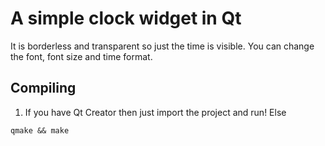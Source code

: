 # A simple clock widget in Qt

It is borderless and transparent so just the time is visible. You can change the font, font size and time format.

## Compiling
1. If you have Qt Creator then just import the project and run!
Else
```
qmake && make
```
